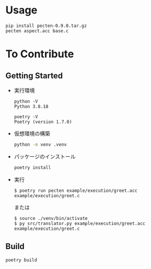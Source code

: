 # Usage

```
pip install pecten-0.9.0.tar.gz
pecten aspect.acc base.c
```

# To Contribute

## Getting Started

- 実行環境

  ```
  python -V
  Python 3.8.18

  poetry -V
  Poetry (version 1.7.0)
  ```

- 仮想環境の構築

  ```bash
  python -m venv .venv
  ```

- パッケージのインストール

  ```bash
  poetry install
  ```

- 実行

  ```
  $ poetry run pecten example/execution/greet.acc example/execution/greet.c
  ```

  または

  ```
  $ source ./venv/bin/activate
  $ py src/translator.py example/execution/greet.acc example/execution/greet.c
  ```

## Build

```
poetry build
```
